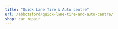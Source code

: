 ```yaml
---
title: "Quick Lane Tire & Auto centre"
url: /abbotsford/quick-lane-tire-and-auto-centre/
shop: car repair
---
```

